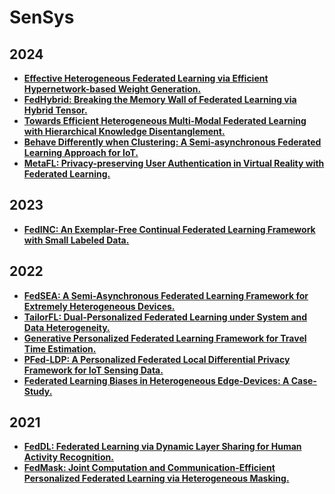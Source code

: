 # SenSys

## 2024

- **[Effective Heterogeneous Federated Learning via Efficient Hypernetwork-based Weight Generation.](https://arxiv.org/pdf/2407.03086)**
- **[FedHybrid: Breaking the Memory Wall of Federated Learning via Hybrid Tensor.]()**
- **[Towards Efficient Heterogeneous Multi-Modal Federated Learning with Hierarchical Knowledge Disentanglement.]()**
- **[Behave Differently when Clustering: A Semi-asynchronous Federated Learning Approach for IoT.](https://dl.acm.org/doi/pdf/10.1145/3639825)**
- **[MetaFL: Privacy-preserving User Authentication in Virtual Reality with Federated Learning.]()**

## 2023

- **[FedINC: An Exemplar-Free Continual Federated Learning Framework with Small Labeled Data.](https://dl.acm.org/doi/pdf/10.1145/3625687.3625800)**

## 2022

- **[FedSEA: A Semi-Asynchronous Federated Learning Framework for Extremely Heterogeneous Devices.](https://dl.acm.org/doi/pdf/10.1145/3560905.3568538)**
- **[TailorFL: Dual-Personalized Federated Learning under System and Data Heterogeneity.](https://dl.acm.org/doi/pdf/10.1145/3560905.3568503)**
- **[Generative Personalized Federated Learning Framework for Travel Time Estimation.](https://dl.acm.org/doi/abs/10.1145/3560905.3568083)**
- **[PFed-LDP: A Personalized Federated Local Differential Privacy Framework for IoT Sensing Data.](https://dl.acm.org/doi/abs/10.1145/3560905.3568073)**
- **[Federated Learning Biases in Heterogeneous Edge-Devices: A Case-Study.](https://yasrachandio.github.io/yasra_files/khotso_aichallange_submission.pdf)**

## 2021

- **[FedDL: Federated Learning via Dynamic Layer Sharing for Human Activity Recognition.](https://dl.acm.org/doi/abs/10.1145/3485730.3485946)**
- **[FedMask: Joint Computation and Communication-Efficient Personalized Federated Learning via Heterogeneous Masking.](https://dl.acm.org/doi/pdf/10.1145/3485730.3485929)**